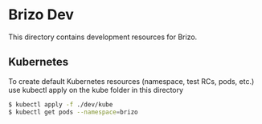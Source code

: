 # Brizo Dev

This directory contains development resources for Brizo.

## Kubernetes

To create default Kubernetes resources (namespace, test RCs, pods, etc.) use kubectl apply on the kube folder in this directory
```sh
$ kubectl apply -f ./dev/kube
$ kubectl get pods --namespace=brizo
```
